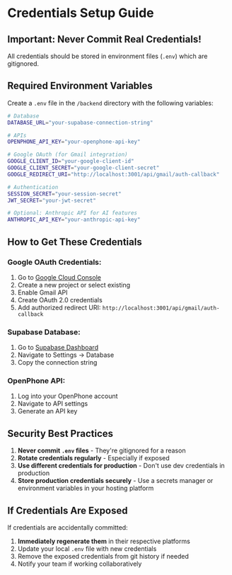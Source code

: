 # Credentials Setup Guide

## Important: Never Commit Real Credentials!

All credentials should be stored in environment files (`.env`) which are gitignored.

## Required Environment Variables

Create a `.env` file in the `/backend` directory with the following variables:

```bash
# Database
DATABASE_URL="your-supabase-connection-string"

# APIs
OPENPHONE_API_KEY="your-openphone-api-key"

# Google OAuth (for Gmail integration)
GOOGLE_CLIENT_ID="your-google-client-id"
GOOGLE_CLIENT_SECRET="your-google-client-secret"
GOOGLE_REDIRECT_URI="http://localhost:3001/api/gmail/auth-callback"

# Authentication
SESSION_SECRET="your-session-secret"
JWT_SECRET="your-jwt-secret"

# Optional: Anthropic API for AI features
ANTHROPIC_API_KEY="your-anthropic-api-key"
```

## How to Get These Credentials

### Google OAuth Credentials:
1. Go to [Google Cloud Console](https://console.cloud.google.com/)
2. Create a new project or select existing
3. Enable Gmail API
4. Create OAuth 2.0 credentials
5. Add authorized redirect URI: `http://localhost:3001/api/gmail/auth-callback`

### Supabase Database:
1. Go to [Supabase Dashboard](https://app.supabase.com/)
2. Navigate to Settings → Database
3. Copy the connection string

### OpenPhone API:
1. Log into your OpenPhone account
2. Navigate to API settings
3. Generate an API key

## Security Best Practices

1. **Never commit `.env` files** - They're gitignored for a reason
2. **Rotate credentials regularly** - Especially if exposed
3. **Use different credentials for production** - Don't use dev credentials in production
4. **Store production credentials securely** - Use a secrets manager or environment variables in your hosting platform

## If Credentials Are Exposed

If credentials are accidentally committed:
1. **Immediately regenerate them** in their respective platforms
2. Update your local `.env` file with new credentials
3. Remove the exposed credentials from git history if needed
4. Notify your team if working collaboratively